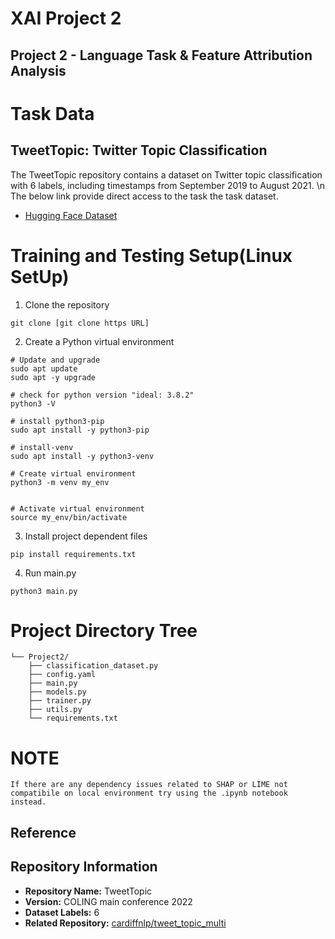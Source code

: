 # XAI Project 2
## Project 2 - Language Task & Feature Attribution Analysis

# Task Data

## TweetTopic: Twitter Topic Classification
The TweetTopic repository contains a dataset on Twitter topic classification with 6 labels, including timestamps from September 2019 to August 2021. \n
The below link provide direct access to the task the task dataset.
- [Hugging Face Dataset](https://huggingface.co/datasets/cardiffnlp/tweet_topic_single)


# Training and Testing Setup(Linux SetUp)

1. Clone the repository

```git clone [git clone https URL]```

2. Create a Python virtual environment

```
# Update and upgrade
sudo apt update
sudo apt -y upgrade

# check for python version "ideal: 3.8.2"
python3 -V

# install python3-pip
sudo apt install -y python3-pip

# install-venv
sudo apt install -y python3-venv

# Create virtual environment
python3 -m venv my_env


# Activate virtual environment
source my_env/bin/activate
```

3. Install project dependent files

```
pip install requirements.txt
```

4. Run main.py

```
python3 main.py
```

# Project Directory Tree

```
└── Project2/
    ├── classification_dataset.py
    ├── config.yaml
    ├── main.py
    ├── models.py
    ├── trainer.py
    ├── utils.py
    └── requirements.txt
```

# NOTE

```
If there are any dependency issues related to SHAP or LIME not compatibile on local environment try using the .ipynb notebook instead. 
```

## Reference

## Repository Information

- **Repository Name:** TweetTopic
- **Version:** COLING main conference 2022
- **Dataset Labels:** 6
- **Related Repository:** [cardiffnlp/tweet_topic_multi](https://github.com/cardiffnlp/tweet_topic_multi)
